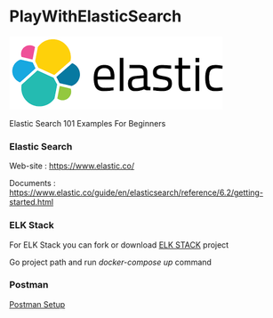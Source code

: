 # PlayWithElasticSearch

![ElasticSearch](elastic.png)


Elastic Search 101 Examples For Beginners


### Elastic Search

Web-site : https://www.elastic.co/

Documents : https://www.elastic.co/guide/en/elasticsearch/reference/6.2/getting-started.html


### ELK Stack

For ELK Stack you can fork or download [ELK STACK](https://github.com/deviantony/docker-elk) project 

Go project path and run *docker-compose up* command

### Postman

[Postman Setup](postman/index.md)

